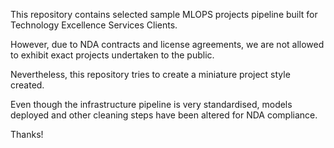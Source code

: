 
This repository contains selected sample MLOPS projects pipeline built for Technology Excellence Services Clients.

However, due to NDA contracts and license agreements, we are not allowed to exhibit exact projects undertaken to the public.

Nevertheless, this repository tries to create a miniature project style created. 

Even though the infrastructure pipeline is very standardised, models deployed and other cleaning steps have been altered for NDA compliance.

Thanks!

